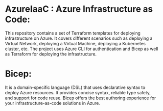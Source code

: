 # AzureIaaC : Azure Infrastructure as Code: 

This repository contains a set of Terraform templates for deploying infrastructure on Azure. It covers different scenarios such as deploying a Virtual Network, deploying a Virtual Machine, deploying a Kubernetes cluster, etc. The project uses Azure CLI for authentication and Bicep as well as Terraform for deploying the infrastructure.

# Bicep:

It is a domain-specific language (DSL) that uses declarative syntax to deploy Azure resources. It provides concise syntax, reliable type safety, and support for code reuse. Bicep offers the best authoring experience for your infrastructure-as-code solutions in Azure.

